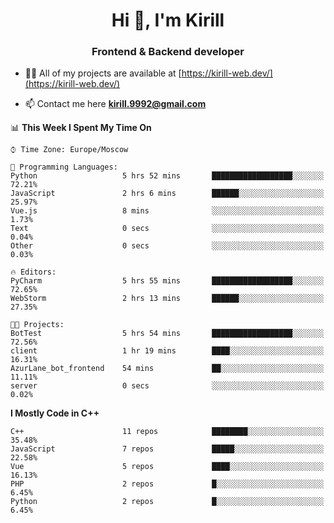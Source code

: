 <h1 align="center">Hi 👋, I'm Kirill</h1>
<h3 align="center">Frontend & Backend developer</h3>

- 👨‍💻 All of my projects are available at [https://kirill-web.dev/](https://kirill-web.dev/)

- 📫 Contact me here **kirill.9992@gmail.com**











<!--START_SECTION:waka-->
📊 **This Week I Spent My Time On** 

```text
⌚︎ Time Zone: Europe/Moscow

💬 Programming Languages: 
Python                   5 hrs 52 mins       ██████████████████░░░░░░░   72.21% 
JavaScript               2 hrs 6 mins        ██████░░░░░░░░░░░░░░░░░░░   25.97% 
Vue.js                   8 mins              ░░░░░░░░░░░░░░░░░░░░░░░░░   1.73% 
Text                     0 secs              ░░░░░░░░░░░░░░░░░░░░░░░░░   0.04% 
Other                    0 secs              ░░░░░░░░░░░░░░░░░░░░░░░░░   0.03%

🔥 Editors: 
PyCharm                  5 hrs 55 mins       ██████████████████░░░░░░░   72.65% 
WebStorm                 2 hrs 13 mins       ██████░░░░░░░░░░░░░░░░░░░   27.35%

🐱‍💻 Projects: 
BotTest                  5 hrs 54 mins       ██████████████████░░░░░░░   72.56% 
client                   1 hr 19 mins        ████░░░░░░░░░░░░░░░░░░░░░   16.31% 
AzurLane_bot_frontend    54 mins             ██░░░░░░░░░░░░░░░░░░░░░░░   11.11% 
server                   0 secs              ░░░░░░░░░░░░░░░░░░░░░░░░░   0.02%

```

**I Mostly Code in C++** 

```text
C++                      11 repos            ████████░░░░░░░░░░░░░░░░░   35.48% 
JavaScript               7 repos             █████░░░░░░░░░░░░░░░░░░░░   22.58% 
Vue                      5 repos             ████░░░░░░░░░░░░░░░░░░░░░   16.13% 
PHP                      2 repos             █░░░░░░░░░░░░░░░░░░░░░░░░   6.45% 
Python                   2 repos             █░░░░░░░░░░░░░░░░░░░░░░░░   6.45%

```



<!--END_SECTION:waka-->
